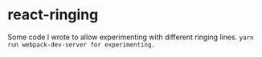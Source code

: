 # react-ringing

Some code I wrote to allow experimenting with different ringing lines. ```yarn run webpack-dev-server for experimenting.```
